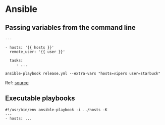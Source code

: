 Ansible
=======


## Passing variables from the command line

```
---

- hosts: '{{ hosts }}'
  remote_user: '{{ user }}'

  tasks:
     - ...
```

```
ansible-playbook release.yml --extra-vars "hosts=vipers user=starbuck"
```

Ref: [source](http://docs.ansible.com/ansible/playbooks_variables.html#passing-variables-on-the-command-line)


## Executable playbooks

```
#!/usr/bin/env ansible-playbook -i ../hosts -K
---
- hosts: ...
```

